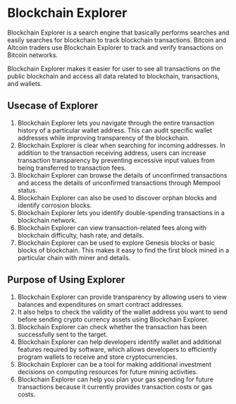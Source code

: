 ---
---

# Blockchain Explorer

Blockchain Explorer is a search engine that basically performs searches and easily searches for blockchain to track blockchain transactions. Bitcoin and Altcoin traders use Blockchain Explorer to track and verify transactions on Bitcoin networks.

Blockchain Explorer makes it easier for user to see all transactions on the public blockchain and access all data related to blockchain, transactions, and wallets.

## Usecase of Explorer

1. Blockchain Explorer lets you navigate through the entire transaction history of a particular wallet address. This can audit specific wallet addresses while improving transparency of the blockchain.
2. Blockchain Explorer is clear when searching for incoming addresses. In addition to the transaction receiving address, users can increase transaction transparency by preventing excessive input values from being transferred to transaction fees.
3. Blockchain Explorer can browse the details of unconfirmed transactions and access the details of unconfirmed transactions through Mempool status.
4. Blockchain Explorer can also be used to discover orphan blocks and identify corrosion blocks.
5. Blockchain Explorer lets you identify double-spending transactions in a blockchain network.
6. Blockchain Explorer can view transaction-related fees along with blockchain difficulty, hash rate, and details.
7. Blockchain Explorer can be used to explore Genesis blocks or basic blocks of blockchain. This makes it easy to find the first block mined in a particular chain with miner and details.

## Purpose of Using Explorer

1. Blockchain Explorer can provide transparency by allowing users to view balances and expenditures on smart contract addresses.
2. It also helps to check the validity of the wallet address you want to send before sending crypto currency assets using Blockchain Explorer.
3. Blockchain Explorer can check whether the transaction has been successfully sent to the target.
4. Blockchain Explorer can help developers identify wallet and additional features required by software, which allows developers to efficiently program wallets to receive and store cryptocurrencies.
5. Blockchain Explorer can be a tool for making additional investment decisions on computing resources for future mining activities.
6. Blockchain Explorer can help you plan your gas spending for future transactions because it currently provides transaction costs or gas costs.